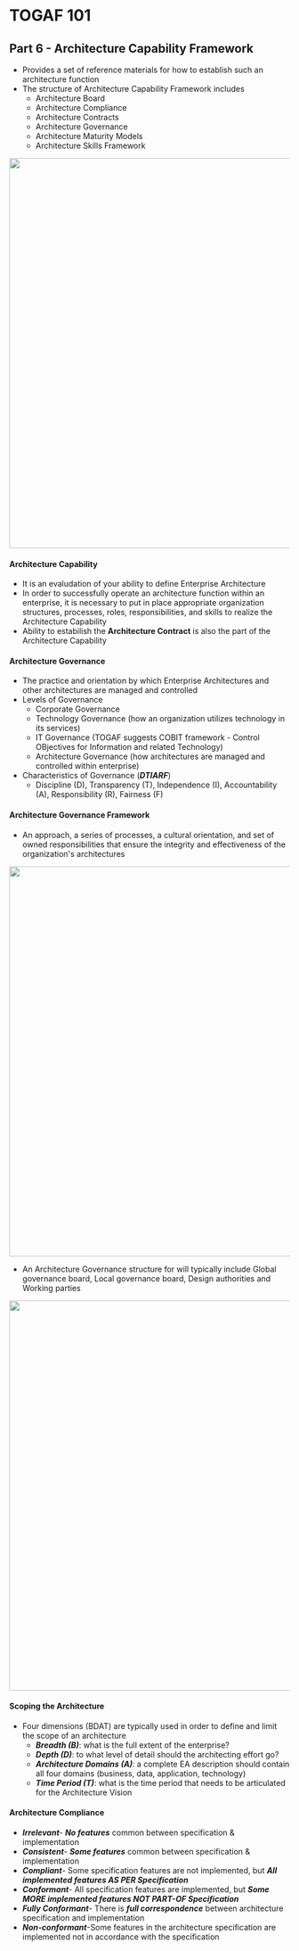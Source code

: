 # TOGAF 101 

## Part 6 - Architecture Capability Framework
- Provides a set of reference materials for how to establish such an architecture function
- The structure of Architecture Capability Framework includes
   - Architecture Board
   - Architecture Compliance
   - Architecture Contracts
   - Architecture Governance
   - Architecture Maturity Models
   - Architecture Skills Framework

<p align="center"><img src="https://pubs.opengroup.org/architecture/togaf9-doc/arch/Figures/02_concepts4.png" width="700"></p>

#### Architecture Capability
- It is an evaludation of your ability to define Enterprise Architecture
- In order to successfully operate an architecture function within an enterprise, it is necessary to put in place appropriate organization structures, processes, roles, responsibilities, and skills to realize the Architecture Capability
- Ability to estabilish the **Architecture Contract** is also the part of the Architecture Capability

#### Architecture Governance
- The practice and orientation by which Enterprise Architectures and other architectures are managed and controlled
- Levels of Governance
   - Corporate Governance
   - Technology Governance (how an organization utilizes technology in its services)
   - IT Governance (TOGAF suggests COBIT framework - Control OBjectives for Information and related Technology)
   - Architecture Governance (how architectures are managed and controlled within enterprise)
- Characteristics of Governance (***DTIARF***)
   - Discipline (D), Transparency (T), Independence (I), Accountability (A), Responsibility (R), Fairness (F)

#### Architecture Governance Framework
- An approach, a series of processes, a cultural orientation, and set of owned responsibilities that ensure the integrity and effectiveness of the organization's architectures
 
<p align="center"><img src="https://pubs.opengroup.org/architecture/togaf92-doc/arch/Figures/50_concepts.png" width="700"></p>

- An Architecture Governance structure for will typically include Global governance board, Local governance board, Design authorities and Working parties

<p align="center"><img src="https://pubs.opengroup.org/architecture/togaf92-doc/arch/Figures/50_org.png" width="700"></p>

#### Scoping the Architecture 
- Four dimensions (BDAT) are typically used in order to define and limit the scope of an architecture
   - ***Breadth (B)***: what is the full extent of the enterprise?   
   - ***Depth (D)***: to what level of detail should the architecting effort go?
   - ***Architecture Domains (A)***: a complete EA description should contain all four domains (business, data, application, technology)
   - ***Time Period (T)***: what is the time period that needs to be articulated for the Architecture Vision

#### Architecture Compliance
- ***Irrelevant***- ***No features*** common between specification & implementation
- ***Consistent***- ***Some features*** common between specification & implementation
- ***Compliant***- Some specification features are not implemented, but ***All implemented features AS PER Specification***
- ***Conformant***- All specification features are implemented, but ***Some MORE implemented features NOT PART-OF Specification***
- ***Fully Conformant***- There is ***full correspondence*** between architecture specification and implementation
- ***Non-conformant***-Some features in the architecture specification are implemented not in accordance with the specification
